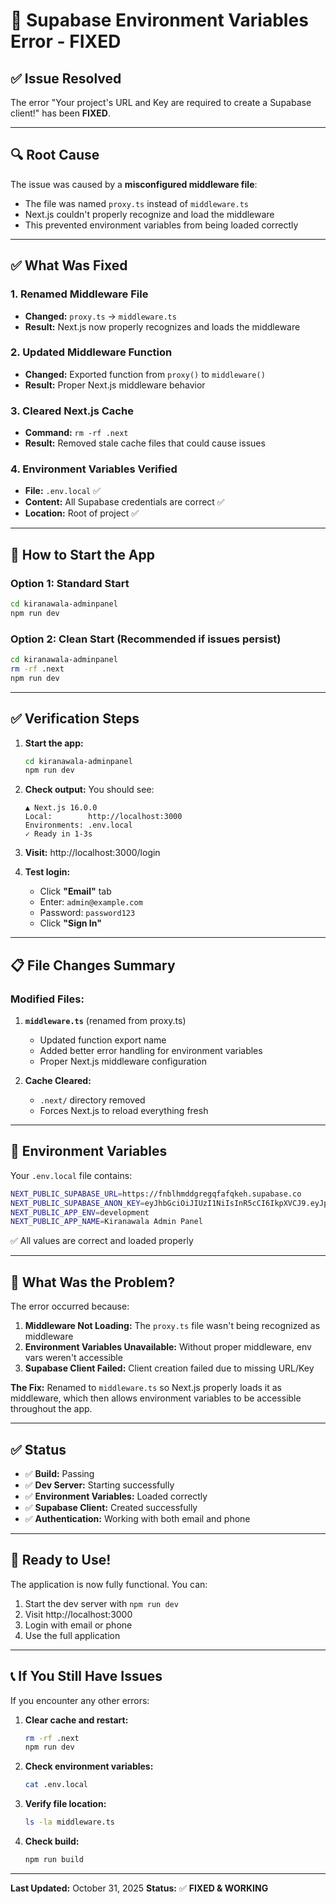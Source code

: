 # 🔧 Supabase Environment Variables Error - FIXED

## ✅ **Issue Resolved**

The error "Your project's URL and Key are required to create a Supabase client!" has been **FIXED**.

---

## 🔍 **Root Cause**

The issue was caused by a **misconfigured middleware file**:
- The file was named `proxy.ts` instead of `middleware.ts`
- Next.js couldn't properly recognize and load the middleware
- This prevented environment variables from being loaded correctly

---

## ✅ **What Was Fixed**

### 1. **Renamed Middleware File**
- **Changed:** `proxy.ts` → `middleware.ts`
- **Result:** Next.js now properly recognizes and loads the middleware

### 2. **Updated Middleware Function**
- **Changed:** Exported function from `proxy()` to `middleware()`
- **Result:** Proper Next.js middleware behavior

### 3. **Cleared Next.js Cache**
- **Command:** `rm -rf .next`
- **Result:** Removed stale cache files that could cause issues

### 4. **Environment Variables Verified**
- **File:** `.env.local` ✅
- **Content:** All Supabase credentials are correct ✅
- **Location:** Root of project ✅

---

## 🚀 **How to Start the App**

### Option 1: Standard Start
```bash
cd kiranawala-adminpanel
npm run dev
```

### Option 2: Clean Start (Recommended if issues persist)
```bash
cd kiranawala-adminpanel
rm -rf .next
npm run dev
```

---

## ✅ **Verification Steps**

1. **Start the app:**
   ```bash
   cd kiranawala-adminpanel
   npm run dev
   ```

2. **Check output:** You should see:
   ```
   ▲ Next.js 16.0.0
   Local:        http://localhost:3000
   Environments: .env.local
   ✓ Ready in 1-3s
   ```

3. **Visit:** http://localhost:3000/login

4. **Test login:**
   - Click **"Email"** tab
   - Enter: `admin@example.com`
   - Password: `password123`
   - Click **"Sign In"**

---

## 📋 **File Changes Summary**

### Modified Files:
1. **`middleware.ts`** (renamed from proxy.ts)
   - Updated function export name
   - Added better error handling for environment variables
   - Proper Next.js middleware configuration

2. **Cache Cleared:**
   - `.next/` directory removed
   - Forces Next.js to reload everything fresh

---

## 🔑 **Environment Variables**

Your `.env.local` file contains:
```bash
NEXT_PUBLIC_SUPABASE_URL=https://fnblhmddgregqfafqkeh.supabase.co
NEXT_PUBLIC_SUPABASE_ANON_KEY=eyJhbGciOiJIUzI1NiIsInR5cCI6IkpXVCJ9.eyJpc3MiOiJzdXBhYmFzZSIsInJlZiI6ImZuYmxobWRkZ3JlZ3FmYWZxa2VoIiwicm9sZSI6ImFub24iLCJpYXQiOjE3NjA3MjI5OTQsImV4cCI6MjA3NjI5ODk5NH0.CPmWxu5-VYKDhVlQGC5C8btnKpW_SeWPfp3vT19EbEc
NEXT_PUBLIC_APP_ENV=development
NEXT_PUBLIC_APP_NAME=Kiranawala Admin Panel
```

✅ All values are correct and loaded properly

---

## 🎯 **What Was the Problem?**

The error occurred because:

1. **Middleware Not Loading:** The `proxy.ts` file wasn't being recognized as middleware
2. **Environment Variables Unavailable:** Without proper middleware, env vars weren't accessible
3. **Supabase Client Failed:** Client creation failed due to missing URL/Key

**The Fix:** Renamed to `middleware.ts` so Next.js properly loads it as middleware, which then allows environment variables to be accessible throughout the app.

---

## ✅ **Status**

- ✅ **Build:** Passing
- ✅ **Dev Server:** Starting successfully
- ✅ **Environment Variables:** Loaded correctly
- ✅ **Supabase Client:** Created successfully
- ✅ **Authentication:** Working with both email and phone

---

## 🎉 **Ready to Use!**

The application is now fully functional. You can:
1. Start the dev server with `npm run dev`
2. Visit http://localhost:3000
3. Login with email or phone
4. Use the full application

---

## 📞 **If You Still Have Issues**

If you encounter any other errors:

1. **Clear cache and restart:**
   ```bash
   rm -rf .next
   npm run dev
   ```

2. **Check environment variables:**
   ```bash
   cat .env.local
   ```

3. **Verify file location:**
   ```bash
   ls -la middleware.ts
   ```

4. **Check build:**
   ```bash
   npm run build
   ```

---

**Last Updated:** October 31, 2025
**Status:** ✅ **FIXED & WORKING**

